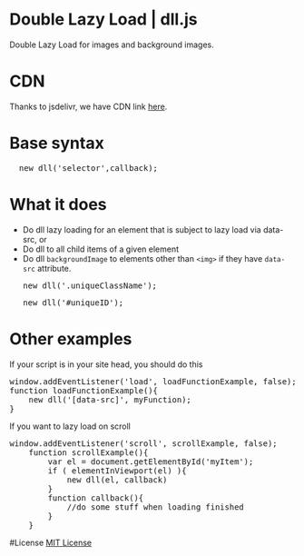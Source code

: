 # Double Lazy Load | dll.js
Double Lazy Load for images and background images.

# CDN
Thanks to jsdelivr, we have CDN link <a href="http://www.jsdelivr.com/#!dll.js">here</a>.

# Base syntax
<pre>  new dll('selector',callback);</pre>
	
# What it does
* Do dll lazy loading for an element that is subject to lazy load via data-src, or
* Do dll to all child items of a given element
* Do dll <code>backgroundImage</code> to elements other than <code>&lt;img&gt;</code> if they have <code>data-src</code> attribute.
  <pre>new dll('.uniqueClassName');</pre>
  <pre>new dll('#uniqueID');</pre>
    
# Other examples
If your script is in your site head, you should do this
<pre>
window.addEventListener('load', loadFunctionExample, false);
function loadFunctionExample(){
	new dll('[data-src]', myFunction);
}
</pre>

If you want to lazy load on scroll
<pre>
window.addEventListener('scroll', scrollExample, false);
	function scrollExample(){
		var el = document.getElementById('myItem');
		if ( elementInViewport(el) ){
			new dll(el, callback)
		}
		function callback(){
			//do some stuff when loading finished
		}
	}
</pre>	
#License
<a href="https://github.com/thednp/dll.js/blob/master/LICENSE">MIT License</a>
